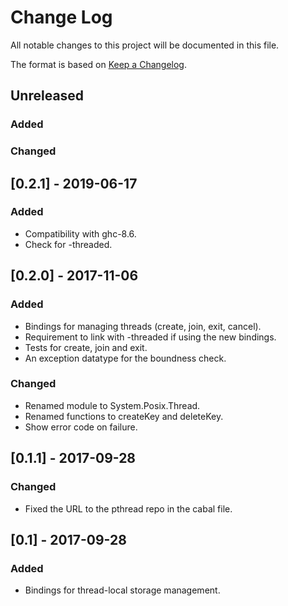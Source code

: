 # Change Log

All notable changes to this project will be documented in this file.

The format is based on [Keep a Changelog](http://keepachangelog.com/).

## Unreleased

### Added

### Changed

## [0.2.1] - 2019-06-17

### Added

* Compatibility with ghc-8.6.
* Check for -threaded.

## [0.2.0] - 2017-11-06

### Added

* Bindings for managing threads (create, join, exit, cancel).
* Requirement to link with -threaded if using the new bindings.
* Tests for create, join and exit.
* An exception datatype for the boundness check.

### Changed

* Renamed module to System.Posix.Thread.
* Renamed functions to createKey and deleteKey.
* Show error code on failure.

## [0.1.1] - 2017-09-28

### Changed

* Fixed the URL to the pthread repo in the cabal file.

## [0.1] - 2017-09-28

### Added

* Bindings for thread-local storage management.
